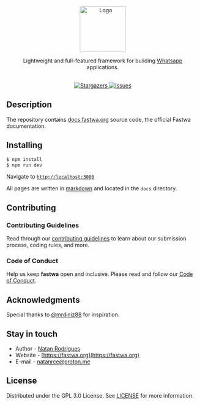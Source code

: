 <p align="center">
  <a href="https://github.com/fastwa/fastwa" target="blank">
    <img src="https://avatars.githubusercontent.com/u/118643349" width="120" alt="Logo" />
  </a>
</p>

<p align="center">
  <p align="center">
   Lightweight and full-featured framework for building <a href="http://web.whatsapp.com/" target="blank">Whatsapp</a> applications.
    <br/>
    <br/>
  </p>
</p>

<p align="center">
  <a href="https://github.com/fastwa/fastwa" target="_blank">
    <img src="https://img.shields.io/github/stars/fastwa/fastwa" alt="Stargazers" />
  </a>
  <a href="https://github.com/fastwa/fastwa" target="_blank">
    <img src="https://img.shields.io/github/issues/fastwa/fastwa" alt="Issues" />
  </a>
</p>

## Description
The repository contains [docs.fastwa.org](https://docs.fastwa.org) source code, the official Fastwa documentation.

## Installing
```bash
$ npm install
$ npm run dev
```
Navigate to [`http://localhost:3000`](http://localhost:3000)

All pages are written in [markdown](https://github.com/adam-p/markdown-here/wiki/Markdown-Cheatsheet) and located in the `docs` directory.

## Contributing
### Contributing Guidelines
Read through our [contributing guidelines](https://github.com/fastwa/fastwa/blob/main/CONTRIBUTING.md) to learn about our submission process, coding rules, and more.

### Code of Conduct
Help us keep **fastwa** open and inclusive. Please read and follow our [Code of Conduct](https://github.com/fastwa/fastwa/blob/main/CODE_OF_CONDUCT.md).

## Acknowledgments
Special thanks to [@mrdiniz88](https://github.com/mrdiniz88) for inspiration.

## Stay in touch

* Author - [Natan Rodrigues](https://github.com/Nata4n)
* Website - [https://fastwa.org](https://fastwa.org)
* E-mail - [natanrce@proton.me](mailto:natanrce@proton.me)

## License

Distributed under the GPL 3.0 License. See [LICENSE](https://github.com/fastwa/fastwa/blob/main/LICENSE) for more information.